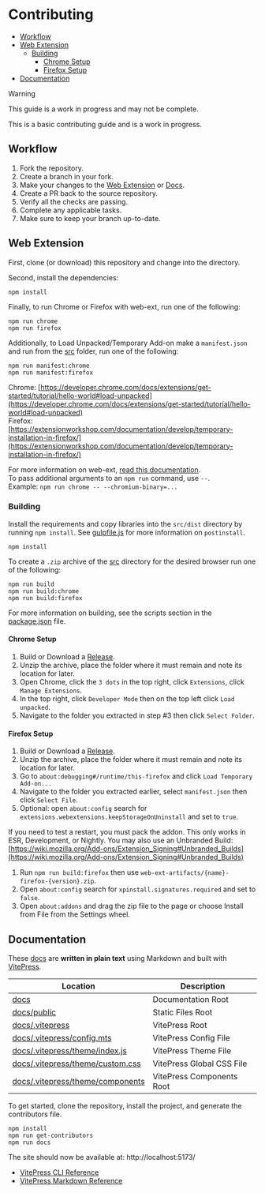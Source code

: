 # Contributing

- [Workflow](#Workflow)
- [Web Extension](#Web-Extension)
  - [Building](#Building)
    - [Chrome Setup](#Chrome-Setup)
    - [Firefox Setup](#Firefox-Setup)
- [Documentation](#Documentation)

> [!WARNING]  
> This guide is a work in progress and may not be complete.

This is a basic contributing guide and is a work in progress.

## Workflow

1. Fork the repository.
2. Create a branch in your fork.
3. Make your changes to the [Web Extension](#Web-Extension) or [Docs](#Documentation).
4. Create a PR back to the source repository.
5. Verify all the checks are passing.
6. Complete any applicable tasks.
7. Make sure to keep your branch up-to-date.

## Web Extension

First, clone (or download) this repository and change into the directory.

Second, install the dependencies:

```shell
npm install
```

Finally, to run Chrome or Firefox with web-ext, run one of the following:

```shell
npm run chrome
npm run firefox
```

Additionally, to Load Unpacked/Temporary Add-on make a `manifest.json` and run from the [src](src) folder, run one of
the following:

```shell
npm run manifest:chrome
npm run manifest:firefox
```

Chrome: [https://developer.chrome.com/docs/extensions/get-started/tutorial/hello-world#load-unpacked](https://developer.chrome.com/docs/extensions/get-started/tutorial/hello-world#load-unpacked)  
Firefox: [https://extensionworkshop.com/documentation/develop/temporary-installation-in-firefox/](https://extensionworkshop.com/documentation/develop/temporary-installation-in-firefox/)

For more information on web-ext, [read this documentation](https://extensionworkshop.com/documentation/develop/web-ext-command-reference/).  
To pass additional arguments to an `npm run` command, use `--`.  
Example: `npm run chrome -- --chromium-binary=...`

### Building

Install the requirements and copy libraries into the `src/dist` directory by running `npm install`.
See [gulpfile.js](gulpfile.js) for more information on `postinstall`.

```shell
npm install
```

To create a `.zip` archive of the [src](src) directory for the desired browser run one of the following:

```shell
npm run build
npm run build:chrome
npm run build:firefox
```

For more information on building, see the scripts section in the [package.json](package.json) file.

#### Chrome Setup

1. Build or Download a [Release](https://github.com/cssnr/zipline-extension/releases).
2. Unzip the archive, place the folder where it must remain and note its location for later.
3. Open Chrome, click the `3 dots` in the top right, click `Extensions`, click `Manage Extensions`.
4. In the top right, click `Developer Mode` then on the top left click `Load unpacked`.
5. Navigate to the folder you extracted in step #3 then click `Select Folder`.

#### Firefox Setup

1. Build or Download a [Release](https://github.com/cssnr/zipline-extension/releases).
2. Unzip the archive, place the folder where it must remain and note its location for later.
3. Go to `about:debugging#/runtime/this-firefox` and click `Load Temporary Add-on...`
4. Navigate to the folder you extracted earlier, select `manifest.json` then click `Select File`.
5. Optional: open `about:config` search for `extensions.webextensions.keepStorageOnUninstall` and set to `true`.

If you need to test a restart, you must pack the addon. This only works in ESR, Development, or Nightly.
You may also use an Unbranded Build: [https://wiki.mozilla.org/Add-ons/Extension_Signing#Unbranded_Builds](https://wiki.mozilla.org/Add-ons/Extension_Signing#Unbranded_Builds)

1. Run `npm run build:firefox` then use `web-ext-artifacts/{name}-firefox-{version}.zip`.
2. Open `about:config` search for `xpinstall.signatures.required` and set to `false`.
3. Open `about:addons` and drag the zip file to the page or choose Install from File from the Settings wheel.

## Documentation

These [docs](docs) are **written in plain text** using Markdown and built with [VitePress](https://vitepress.dev/).

| Location                                                             | Description               |
| -------------------------------------------------------------------- | ------------------------- |
| [docs](docs)                                                         | Documentation Root        |
| [docs/public](docs/public)                                           | Static Files Root         |
| [docs/.vitepress](docs/.vitepress)                                   | VitePress Root            |
| [docs/.vitepress/config.mts](docs/.vitepress/config.mts)             | VitePress Config File     |
| [docs/.vitepress/theme/index.js](docs/.vitepress/theme/index.js)     | VitePress Theme File      |
| [docs/.vitepress/theme/custom.css](docs/.vitepress/theme/custom.css) | VitePress Global CSS File |
| [docs/.vitepress/theme/components](docs/.vitepress/theme/components) | VitePress Components Root |

To get started, clone the repository, install the project, and generate the contributors file.

```shell
npm install
npm run get-contributors
npm run docs
```

The site should now be available at: http://localhost:5173/

- [VitePress CLI Reference](https://vitepress.dev/reference/cli)
- [VitePress Markdown Reference](https://vitepress.dev/guide/markdown)
